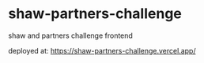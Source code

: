 # shaw-partners-challenge
shaw and partners challenge frontend

deployed at: https://shaw-partners-challenge.vercel.app/
